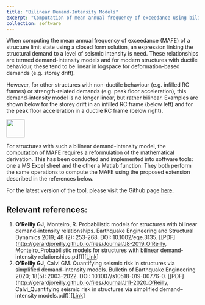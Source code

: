 ```yaml
---
title: "Bilinear Demand-Intensity Models"
excerpt: "Computation of mean annual frequency of exceedance using bilinear demand-intensity models"
collection: software
---
```


When computing the mean annual frequency of exceedance (MAFE) of a structure limit state using a closed form solution, an expression linking the structural demand to a level of seismic intensity is need. These relationships are termed demand-intensity models and for modern structures with ductile behaviour, these tend to be linear in logspace for deformation-based demands (e.g. storey drift).

However, for other structures with non-ductile behaviour (e.g. infilled RC frames) or strength-related demands (e.g. peak floor acceleration), this demand-intensity model is no longer linear, but rather bilinear. Examples are shown below for the storey drift in an infilled RC frame (below left) and for the peak floor acceleration in a ductile RC frame (below right).

<img src="/images/mafe-bilinear.png" style="width:48px;height:48px;">

For structures with such a bilinear demand-intensity model, the computation of MAFE requires a reformulation of the mathematical derivation. This has been conducted and implemented into software tools: one a MS Excel sheet and the other a Matlab function. They both perform the same operations to compute the MAFE using the proposed extension described in the references below.

For the latest version of the tool, please visit the Github page [here](https://github.com/gerardjoreilly/Bilinear-Demand-Intensity).

## Relevant references:
1. **O’Reilly GJ**, Monteiro, R. Probabilistic models for structures with bilinear demand-intensity relationships. Earthquake Engineering and Structural Dynamics 2019; 48 (2): 253-268. DOI: 10.1002/eqe.3135. [[PDF](http://gerardjoreilly.github.io/files/Journal/J8-2019_O'Reilly, Monteiro_Probabilistic models for structures with bilinear demand-intensity relationships.pdf)][[Link](https://onlinelibrary.wiley.com/doi/10.1002/eqe.3135)]
1. **O’Reilly GJ**, Calvi GM. Quantifying seismic risk in structures via simplified demand–intensity models. Bulletin of Earthquake Engineering 2020; 18(5): 2003–2022. DOI: 10.1007/s10518-019-00776-0. [[PDF](http://gerardjoreilly.github.io/files/Journal/J11-2020_O’Reilly, Calvi_Quantifying seismic risk in structures via simplified demand–intensity models.pdf)][[Link](https://link.springer.com/article/10.1007/s10518-019-00776-0)]
